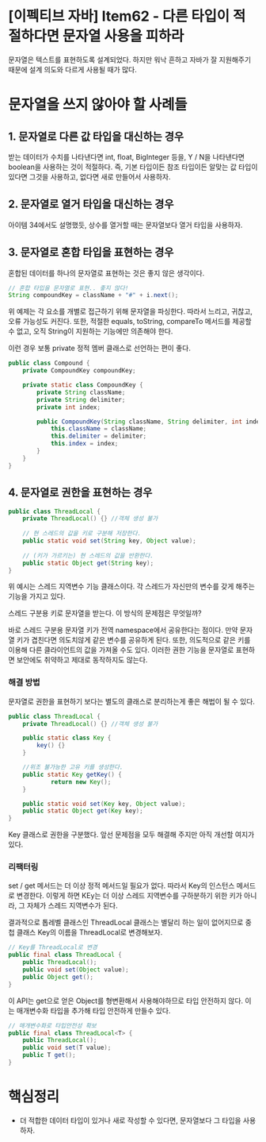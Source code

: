 # [이펙티브 자바] Item62 - 다른 타입이 적절하다면 문자열 사용을 피하라

문자열은 텍스트를 표현하도록 설계되었다. 하지만 워낙 흔하고 자바가 잘 지원해주기 때문에 설계 의도와 다르게 사용될 때가 많다.

# 문자열을 쓰지 않아야 할 사례들

## 1. 문자열로 다른 값 타입을 대신하는 경우

받는 데이터가 수치를 나타낸다면 int, float, BigInteger 등을, Y / N을 나타낸다면 boolean을 사용하는 것이 적절하다. 즉, 기본 타입이든 참조 타입이든 알맞는 값 타입이 있다면 그것을 사용하고, 없다면 새로 만들어서 사용하자.

## 2. 문자열로 열거 타입을 대신하는 경우

아이템 34에서도 설명했듯, 상수를 열거할 때는 문자열보다 열거 타입을 사용하자.

## 3. 문자열로 혼합 타입을 표현하는 경우

혼합된 데이터를 하나의 문자열로 표현하는 것은 좋지 않은 생각이다. 

```java
// 혼합 타입을 문자열로 표현.. 좋지 않다!
String compoundKey = className + "#" + i.next();
```

위 예제는 각 요소를 개별로 접근하기 위해 문자열을 파싱한다. 따라서 느리고, 귀찮고, 오류 가능성도 커진다. 또한, 적절한 equals, toString, compareTo 메서드를 제공할 수 없고, 오직 String이 지원하는 기능에만 의존해야 한다.

이런 경우 보통 private 정적 멤버 클래스로 선언하는 편이 좋다.

```java
public class Compound {
    private CompoundKey compoundKey;

    private static class CompoundKey {
        private String className;
        private String delimiter;
        private int index;

        public CompoundKey(String className, String delimiter, int index) {
            this.className = className;
            this.delimiter = delimiter;
            this.index = index;
        }
    }
}
```

## 4. 문자열로 권한을 표현하는 경우

```java
public class ThreadLocal {
    private ThreadLocal() {} //객체 생성 불가
    
    // 현 스레드의 값을 키로 구분해 저장한다.
    public static void set(String key, Object value);
    
    // (키가 가르키는) 현 스레드의 값을 반환한다.
    public static Object get(String key);
}
```

위 예시는 스레드 지역변수 기능 클래스이다. 각 스레드가 자신만의 변수를 갖게 해주는 기능을 가지고 있다.

스레드 구분용 키로 문자열을 받는다. 이 방식의 문제점은 무엇일까?

바로 스레드 구분용 문자열 키가 전역 namespace에서 공유한다는 점이다. 만약 문자열 키가 겹친다면 의도치않게 같은 변수를 공유하게 된다. 또한, 의도적으로 같은 키를 이용해 다른 클라이언트의 값을 가져올 수도 있다. 이러한 권한 기능을 문자열로 표현하면 보안에도 취약하고 제대로 동작하지도 않는다.

### 해결 방법

문자열로 권한을 표현하기 보다는 별도의 클래스로 분리하는게 좋은 해법이 될 수 있다.

```java
public class ThreadLocal {
    private ThreadLocal() {} //객체 생성 불가

    public static class Key {
        key() {}
    }

    //위조 불가능한 고유 키를 생성한다.
    public static Key getKey() {
		    return new Key();
    }

    public static void set(Key key, Object value);
    public static Object get(Key key);
}
```

Key 클래스로 권한을 구분했다. 앞선 문제점을 모두 해결해 주지만 아직 개선할 여지가 있다.

### 리팩터링

set / get 메서드는 더 이상 정적 메서드일 필요가 없다. 따라서 Key의 인스턴스 메서드로 변경한다. 이렇게 하면 KEy는 더 이상 스레드 지역변수를 구하분하기 위한 키가 아니라, 그 자체가 스레드 지역변수가 된다.

결과적으로 톱레벨 클래스인 ThreadLocal 클래스는 별달리 하는 일이 없어지므로 중첩 클래스 Key의 이름을 ThreadLocal로 변경해보자.

```java
// Key를 ThreadLocal로 변경
public final class ThreadLocal {
    public ThreadLocal();
    public void set(Object value);
    public Object get();
}
```

이 API는 get으로 얻은 Object를 형변환해서 사용해야하므로 타입 안전하지 않다. 이는 매개변수화 타입을 추가해 타입 안전하게 만들수 있다.

```java
// 매개변수화로 타입안전성 확보
public final class ThreadLocal<T> {
    public ThreadLocal();
    public void set(T value);
    public T get();
}
```

# 핵심정리

- 더 적합한 데이터 타입이 있거나 새로 작성할 수 있다면, 문자열보다 그 타입을 사용하자.